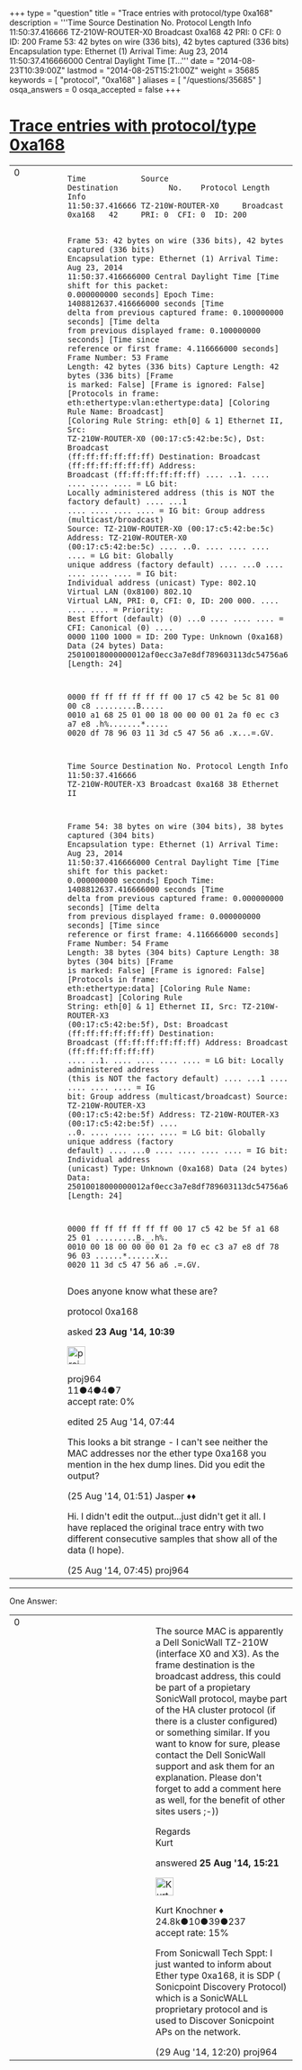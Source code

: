 +++
type = "question"
title = "Trace entries with protocol/type 0xa168"
description = '''Time Source Destination No. Protocol Length Info 11:50:37.416666 TZ-210W-ROUTER-X0 Broadcast 0xa168 42 PRI: 0 CFI: 0 ID: 200  Frame 53: 42 bytes on wire (336 bits), 42 bytes captured (336 bits)  Encapsulation type: Ethernet (1)  Arrival Time: Aug 23, 2014 11:50:37.416666000 Central Daylight Time  [T...'''
date = "2014-08-23T10:39:00Z"
lastmod = "2014-08-25T15:21:00Z"
weight = 35685
keywords = [ "protocol", "0xa168" ]
aliases = [ "/questions/35685" ]
osqa_answers = 0
osqa_accepted = false
+++

<div class="headNormal">

# [Trace entries with protocol/type 0xa168](/questions/35685/trace-entries-with-protocoltype-0xa168)

</div>

<div id="main-body">

<div id="askform">

<table id="question-table" style="width:100%;"><colgroup><col style="width: 50%" /><col style="width: 50%" /></colgroup><tbody><tr class="odd"><td style="width: 30px; vertical-align: top"><div class="vote-buttons"><div id="post-35685-score" class="post-score" title="current number of votes">0</div><div id="favorite-count" class="favorite-count"></div></div></td><td><div id="item-right"><div class="question-body"><pre><code>Time            Source                Destination           No.    Protocol Length Info
11:50:37.416666 TZ-210W-ROUTER-X0     Broadcast                    0xa168   42     PRI: 0  CFI: 0  ID: 200

Frame 53: 42 bytes on wire (336 bits), 42 bytes captured (336 bits)
    Encapsulation type: Ethernet (1)
    Arrival Time: Aug 23, 2014 11:50:37.416666000 Central Daylight Time
    [Time shift for this packet: 0.000000000 seconds]
    Epoch Time: 1408812637.416666000 seconds
    [Time delta from previous captured frame: 0.100000000 seconds]
    [Time delta from previous displayed frame: 0.100000000 seconds]
    [Time since reference or first frame: 4.116666000 seconds]
    Frame Number: 53
    Frame Length: 42 bytes (336 bits)
    Capture Length: 42 bytes (336 bits)
    [Frame is marked: False]
    [Frame is ignored: False]
    [Protocols in frame: eth:ethertype:vlan:ethertype:data]
    [Coloring Rule Name: Broadcast]
    [Coloring Rule String: eth[0] &amp; 1]
Ethernet II, Src: TZ-210W-ROUTER-X0 (00:17:c5:42:be:5c), Dst: Broadcast (ff:ff:ff:ff:ff:ff)
    Destination: Broadcast (ff:ff:ff:ff:ff:ff)
        Address: Broadcast (ff:ff:ff:ff:ff:ff)
        .... ..1. .... .... .... .... = LG bit: Locally administered address (this is NOT the factory default)
        .... ...1 .... .... .... .... = IG bit: Group address (multicast/broadcast)
    Source: TZ-210W-ROUTER-X0 (00:17:c5:42:be:5c)
        Address: TZ-210W-ROUTER-X0 (00:17:c5:42:be:5c)
        .... ..0. .... .... .... .... = LG bit: Globally unique address (factory default)
        .... ...0 .... .... .... .... = IG bit: Individual address (unicast)
    Type: 802.1Q Virtual LAN (0x8100)
802.1Q Virtual LAN, PRI: 0, CFI: 0, ID: 200
    000. .... .... .... = Priority: Best Effort (default) (0)
    ...0 .... .... .... = CFI: Canonical (0)
    .... 0000 1100 1000 = ID: 200
    Type: Unknown (0xa168)
Data (24 bytes)
    Data: 25010018000000012af0ecc3a7e8df789603113dc54756a6
    [Length: 24]

0000  ff ff ff ff ff ff 00 17 c5 42 be 5c 81 00 00 c8   .........B.\....
0010  a1 68 25 01 00 18 00 00 00 01 2a f0 ec c3 a7 e8   .h%.......*.....
0020  df 78 96 03 11 3d c5 47 56 a6                     .x...=.GV.

Time            Source                Destination           No.    Protocol Length Info
11:50:37.416666 TZ-210W-ROUTER-X3     Broadcast                    0xa168   38     Ethernet II

Frame 54: 38 bytes on wire (304 bits), 38 bytes captured (304 bits)
    Encapsulation type: Ethernet (1)
    Arrival Time: Aug 23, 2014 11:50:37.416666000 Central Daylight Time
    [Time shift for this packet: 0.000000000 seconds]
    Epoch Time: 1408812637.416666000 seconds
    [Time delta from previous captured frame: 0.000000000 seconds]
    [Time delta from previous displayed frame: 0.000000000 seconds]
    [Time since reference or first frame: 4.116666000 seconds]
    Frame Number: 54
    Frame Length: 38 bytes (304 bits)
    Capture Length: 38 bytes (304 bits)
    [Frame is marked: False]
    [Frame is ignored: False]
    [Protocols in frame: eth:ethertype:data]
    [Coloring Rule Name: Broadcast]
    [Coloring Rule String: eth[0] &amp; 1]
Ethernet II, Src: TZ-210W-ROUTER-X3 (00:17:c5:42:be:5f), Dst: Broadcast (ff:ff:ff:ff:ff:ff)
    Destination: Broadcast (ff:ff:ff:ff:ff:ff)
        Address: Broadcast (ff:ff:ff:ff:ff:ff)
        .... ..1. .... .... .... .... = LG bit: Locally administered address (this is NOT the factory default)
        .... ...1 .... .... .... .... = IG bit: Group address (multicast/broadcast)
    Source: TZ-210W-ROUTER-X3 (00:17:c5:42:be:5f)
        Address: TZ-210W-ROUTER-X3 (00:17:c5:42:be:5f)
        .... ..0. .... .... .... .... = LG bit: Globally unique address (factory default)
        .... ...0 .... .... .... .... = IG bit: Individual address (unicast)
    Type: Unknown (0xa168)
Data (24 bytes)
    Data: 25010018000000012af0ecc3a7e8df789603113dc54756a6
    [Length: 24]

0000  ff ff ff ff ff ff 00 17 c5 42 be 5f a1 68 25 01   .........B._.h%.
0010  00 18 00 00 00 01 2a f0 ec c3 a7 e8 df 78 96 03   ......*......x..
0020  11 3d c5 47 56 a6                                 .=.GV.
</code></pre><p>Does anyone know what these are?</p></div><div id="question-tags" class="tags-container tags">protocol 0xa168</div><div id="question-controls" class="post-controls"></div><div class="post-update-info-container"><div class="post-update-info post-update-info-user"><p>asked <strong>23 Aug '14, 10:39</strong></p><img src="https://secure.gravatar.com/avatar/5b1802a3dde015a758fb13baafb1605f?s=32&amp;d=identicon&amp;r=g" class="gravatar" width="32" height="32" alt="proj964&#39;s gravatar image" /><p>proj964<br />
<span class="score" title="11 reputation points">11</span><span title="4 badges"><span class="badge1">●</span><span class="badgecount">4</span></span><span title="4 badges"><span class="silver">●</span><span class="badgecount">4</span></span><span title="7 badges"><span class="bronze">●</span><span class="badgecount">7</span></span><br />
<span class="accept_rate" title="Rate of the user&#39;s accepted answers">accept rate:</span> <span title="proj964 has no accepted answers">0%</span></p></div><div class="post-update-info post-update-info-edited"><p>edited 25 Aug '14, 07:44</p></div></div><div id="comments-container-35685" class="comments-container"><span id="35701"></span><div id="comment-35701" class="comment"><div id="post-35701-score" class="comment-score"></div><div class="comment-text"><p>This looks a bit strange - I can't see neither the MAC addresses nor the ether type 0xa168 you mention in the hex dump lines. Did you edit the output?</p></div><div id="comment-35701-info" class="comment-info"><span class="comment-age">(25 Aug '14, 01:51)</span> Jasper ♦♦</div></div><span id="35710"></span><div id="comment-35710" class="comment"><div id="post-35710-score" class="comment-score"></div><div class="comment-text"><p>Hi. I didn't edit the output...just didn't get it all. I have replaced the original trace entry with two different consecutive samples that show all of the data (I hope).</p></div><div id="comment-35710-info" class="comment-info"><span class="comment-age">(25 Aug '14, 07:45)</span> proj964</div></div></div><div id="comment-tools-35685" class="comment-tools"></div><div class="clear"></div><div id="comment-35685-form-container" class="comment-form-container"></div><div class="clear"></div></div></td></tr></tbody></table>

------------------------------------------------------------------------

<div class="tabBar">

<span id="sort-top"></span>

<div class="headQuestions">

One Answer:

</div>

</div>

<span id="35729"></span>

<div id="answer-container-35729" class="answer">

<table style="width:100%;"><colgroup><col style="width: 50%" /><col style="width: 50%" /></colgroup><tbody><tr class="odd"><td style="width: 30px; vertical-align: top"><div class="vote-buttons"><div id="post-35729-score" class="post-score" title="current number of votes">0</div></div></td><td><div class="item-right"><div class="answer-body"><p>The source MAC is apparently a Dell SonicWall TZ-210W (interface X0 and X3). As the frame destination is the broadcast address, this could be part of a propietary SonicWall protocol, maybe part of the HA cluster protocol (if there is a cluster configured) or something similar. If you want to know for sure, please contact the Dell SonicWall support and ask them for an explanation. Please don't forget to add a comment here as well, for the benefit of other sites users ;-))</p><p>Regards<br />
Kurt</p></div><div class="answer-controls post-controls"></div><div class="post-update-info-container"><div class="post-update-info post-update-info-user"><p>answered <strong>25 Aug '14, 15:21</strong></p><img src="https://secure.gravatar.com/avatar/23b7bf5b13bc2c98b2e8aa9869ca5d75?s=32&amp;d=identicon&amp;r=g" class="gravatar" width="32" height="32" alt="Kurt%20Knochner&#39;s gravatar image" /><p>Kurt Knochner ♦<br />
<span class="score" title="24767 reputation points"><span>24.8k</span></span><span title="10 badges"><span class="badge1">●</span><span class="badgecount">10</span></span><span title="39 badges"><span class="silver">●</span><span class="badgecount">39</span></span><span title="237 badges"><span class="bronze">●</span><span class="badgecount">237</span></span><br />
<span class="accept_rate" title="Rate of the user&#39;s accepted answers">accept rate:</span> <span title="Kurt Knochner has 344 accepted answers">15%</span> </br></p></div></div><div id="comments-container-35729" class="comments-container"><span id="35883"></span><div id="comment-35883" class="comment"><div id="post-35883-score" class="comment-score"></div><div class="comment-text"><p>From Sonicwall Tech Sppt: I just wanted to inform about Ether type 0xa168, it is SDP ( Sonicpoint Discovery Protocol) which is a SonicWALL proprietary protocol and is used to Discover Sonicpoint APs on the network.</p></div><div id="comment-35883-info" class="comment-info"><span class="comment-age">(29 Aug '14, 12:20)</span> proj964</div></div></div><div id="comment-tools-35729" class="comment-tools"></div><div class="clear"></div><div id="comment-35729-form-container" class="comment-form-container"></div><div class="clear"></div></div></td></tr></tbody></table>

</div>

<div class="paginator-container-left">

</div>

</div>

</div>

